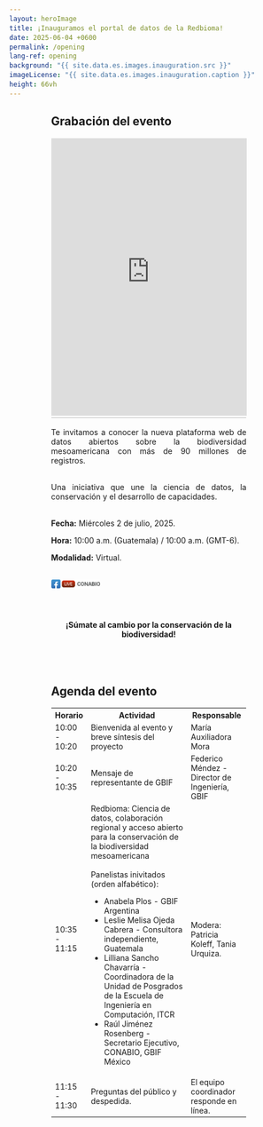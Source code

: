 ```yaml
---
layout: heroImage
title: ¡Inauguramos el portal de datos de la Redbioma!
date: 2025-06-04 +0600
permalink: /opening
lang-ref: opening
background: "{{ site.data.es.images.inauguration.src }}"
imageLicense: "{{ site.data.es.images.inauguration.caption }}"
height: 66vh
---
```


<div style="width:70%; margin:0 auto; text-align: justify;">

  <h2>Grabación del evento</h2>
  <iframe class="mt-2" width="100%" height="500" src="https://www.youtube.com/embed/eI5JdZL_e30?si=82s1dHU6VovhWQm8" title="YouTube video player" frameborder="0" allow="accelerometer; autoplay; clipboard-write; encrypted-media; gyroscope; picture-in-picture; web-share" referrerpolicy="strict-origin-when-cross-origin" allowfullscreen></iframe>
  
  <div class="mt-6" style = "border-top: 1px solid #bbb;"></div>

<br>
Te invitamos a conocer la nueva plataforma web de datos abiertos sobre la biodiversidad mesoamericana con más de 90 millones de registros.
<br><br>

Una iniciativa que une la ciencia de datos, la conservación y el desarrollo de capacidades.
<br><br>

<b>Fecha:</b> Miércoles 2 de julio, 2025.
<br>

<b>Hora:</b> 10:00 a.m. (Guatemala) / 10:00 a.m. (GMT-6).
<br>

<b>Modalidad:</b> Virtual.
<br><br>

<img src="/assets/images/icons/img_FBLive-Conabio.png" alt="Facebook Live" width="25%">
<br><br><br>

<h4 style="text-align: center"><b>¡Súmate al cambio por la conservación de la biodiversidad!</b></h4>
<br><br>
</div>

<div style="width:70%; margin:0 auto;">
<h2>Agenda del evento</h2>

<table>
  <tr>
    <th style="width:15%">Horario</th>
    <th>Actividad</th>
    <th>Responsable</th>
  </tr>
  <tr>
    <td>10:00 - 10:20</td>
    <td>Bienvenida al evento y breve síntesis del proyecto</td>
    <td>María Auxiliadora Mora</td>
  </tr>
  <tr>
    <td>10:20 - 10:35</td>
    <td>Mensaje de representante de GBIF</td>
    <td>Federico Méndez - Director de Ingeniería, GBIF</td>
  </tr>
  <tr>
    <td>10:35 - 11:15</td>
    <td>Redbioma: Ciencia de datos, colaboración regional y acceso abierto para la conservación de la biodiversidad mesoamericana
        <br>
        <br>
        Panelistas inivitados (orden alfabético):
        <ul>
            <li>Anabela Plos - GBIF Argentina</li>
            <li>Leslie Melisa Ojeda Cabrera - Consultora independiente, Guatemala</li>
            <li>Lilliana Sancho Chavarría - Coordinadora de la Unidad de Posgrados de la Escuela de Ingeniería en Computación, ITCR</li>
            <li>Raúl Jiménez Rosenberg - Secretario Ejecutivo, CONABIO, GBIF México</li>
        </ul>
        </td>
    <td>Modera: Patricia Koleff, Tania Urquiza.
    </td>
  </tr>
  <tr>
    <td>11:15 - 11:30</td>
    <td>Preguntas del público y despedida.</td>
    <td>El equipo coordinador responde en línea.</td>
  </tr>
</table>
</div>

